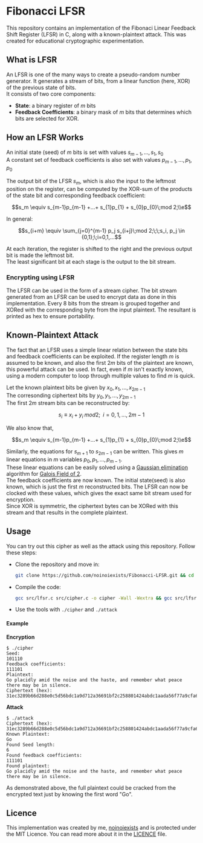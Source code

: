 # Fibonacci LFSR
This repository contains an implementation of the Fibonaci Linear Feedback Shift Register (LFSR) in C, along with a known-plaintext attack. This was created for educational cryptographic experimentation. 

## What is LFSR 
An LFSR is one of the many ways to create a pseudo-random number generator. It generates a stream of bits, from a linear function (here, XOR) of the previous state of bits.  
It consists of two core components:  
- **State**: a binary register of $`m`$ bits
- **Feedback Coefficients**: a binary mask of $`m`$ bits that determines which bits are selected for XOR.

## How an LFSR Works
An initial state (seed) of $`m`$ bits is set with values  $`s_{m-1},..., s_1, s_0`$  
A constant set of feedback coefficients is also set with values  $`p_{m-1},..., p_1, p_0`$  

The output bit of the LFSR $`s_m`$, which is also the input to the leftmost position on the register, can be computed by the XOR-sum of the products of the state bit and corresponding feedback coefficient:
```math
s_m \equiv s_{m-1}p_{m-1} +...+ s_{1}p_{1} + s_{0}p_{0}\;mod 2;\\e
```
In general:  
```math
s_{i+m} \equiv \sum_{j=0}^{m-1} p_j s_{i+j}\;mod 2;\;\;s_i, p_j \in {0,1};\;i=0,1,...
```
At each iteration, the register is shifted to the right and the previous output bit is made the leftmost bit.  
The least significant bit at each stage is the output to the bit stream.  

### Encrypting using LFSR
The LFSR can be used in the form of a stream cipher. The bit stream generated from an LFSR can be used to encrypt data as done in this implementation. Every 8 bits from the stream is grouped together and XORed with the corresponding byte from the input plaintext. The resultant is printed as hex to ensure portability.

## Known-Plaintext Attack
The fact that an LFSR uses a simple linear relation between the state bits and feedback coefficients can be exploited. If the register length $`m`$ is assumed to be known, and also the first $`2m`$ bits of the plaintext are known, this powerful attack can be used. In fact, even if $`m`$ isn't exactly known, using a modern computer to loop through multiple values to find $`m`$ is quick.  

Let the known plaintext bits be given by $`x_0, x_1,...,x_{2m-1}`$  
The corresonding ciphertext bits by $`y_0, y_1,...,y_{2m-1}`$  
The first $`2m`$ stream bits can be reconstructed by:  
```math
s_i \equiv x_i + y_i \;mod2;\;\;  i = 0, 1,...,2m-1
```
We also know that,
```math
s_m \equiv s_{m-1}p_{m-1} +...+ s_{1}p_{1} + s_{0}p_{0}\;mod 2;\\e
```
Similarly, the equations for $`s_{m+1}`$ to $`s_{2m-1}`$ can be written. This gives $`m`$ linear equations in $`m`$ variables $`p_0, p_1,...,p_{m-1}`$.  
These linear equations can be easily solved using a [Gaussian elimination](https://en.wikipedia.org/wiki/Gaussian_elimination) algorithm for [Galois Field of 2](https://en.wikipedia.org/wiki/GF(2)).  
The feedback coefficients are now known. The initial state(seed) is also known, which is just the first $`m`$ reconstructed bits. The LFSR can now be clocked with these values, which gives the exact same bit stream used for encryption.  
Since XOR is symmetric, the ciphertext bytes can be XORed with this stream and that results in the complete plaintext. 

## Usage
You can try out this cipher as well as the attack using this repository. Follow these steps:  
- Clone the repository and move in:
  ```sh
  git clone https://github.com/noinoiexists/Fibonacci-LFSR.git && cd Fibonacci-LFSR
  ```
- Compile the code:
  ```sh
  gcc src/lfsr.c src/cipher.c -o cipher -Wall -Wextra && gcc src/lfsr.c src/gf2-gaussian-elimination.c attacks/known-plaintext-attack.c -o attack -Wall -Wextra
  ```
- Use the tools with `./cipher` and `./attack`

#### Example
**Encryption**
```
$ ./cipher
Seed:
101110
Feedback coefficients:
111101
Plaintext:
Go placidly amid the noise and the haste, and remember what peace there may be in silence.
Ciphertext (hex):
31ec3289b66d288e0c5d56bdc1a9d712a36691bf2c258801424abdc1aada56f77a9cfa642a941c5403bdc1aada56f17794bf6129821a1158f5c1b09e06e6739abf2c3f8f0d434abdcda5c756e177d9b3626b94015d4af3c3a190
```

**Attack** 
```
$ ./attack
Ciphertext (hex):
31ec3289b66d288e0c5d56bdc1a9d712a36691bf2c258801424abdc1aada56f77a9cfa642a941c5403bdc1aada56f17794bf6129821a1158f5c1b09e06e6739abf2c3f8f0d434abdcda5c756e177d9b3626b94015d4af3c3a190
Known Plaintext:
Go
Found Seed length:
6
Found feedback coefficients:
111101
Found plaintext:
Go placidly amid the noise and the haste, and remember what peace there may be in silence.
```
As demonstrated above, the full plaintext could be cracked from the encrypted text just by knowing the first word "Go".

## Licence
This implementation was created by me, [noinoiexists](https://github.com/noinoiexists) and is protected under the MIT Licence. You can read more about it in the [LICENCE](https://github.com/noinoiexists/Fibonacci-LFSR-in-C/blob/main/LICENSE) file.
